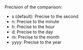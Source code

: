Precision of the comparison:

- s (default): Precise to the second
- n: Precise to the minute
- h: Precise to the hour
- d: Precise to the day
- m: Precise to the month
- yyyy: Precise to the year